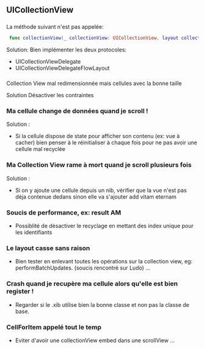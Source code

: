 ## UICollectionView

### 

La méthode suivant n'est pas appelée:
```swift
 func collectionView(_ collectionView: UICollectionView, layout collectionViewLayout: UICollectionViewLayout, sizeForItemAt indexPath: IndexPath) -> CGSize 
```
 
 Solution:
 Bien implémenter les deux protocoles:
 * UICollectionViewDelegate
 * UICollectionViewDelegateFlowLayout

### 

Collection View mal redimensionnée mais cellules avec la bonne taille

Solution
Désactiver les contraintes


### Ma cellule change de données quand je scroll !

Solution :
* Si la cellule dispose de state pour afficher son contenu (ex: vue à cacher) bien penser à le réinitialiser à chaque fois
pour ne pas avoir une cellule mal recyclée

### Ma Collection View rame à mort quand je scroll plusieurs fois

Solution : 
* Si on y ajoute une cellule depuis un nib, vérifier que la vue n'est pas déja contenue dedans sinon elle va s'ajouter add vitam eternam

### Soucis de performance, ex: result AM

* Possiblité de désactiver le recyclage en mettant des index unique pour les identifiants

### Le layout casse sans raison

* Bien tester en enlevant toutes les opérations sur la collection view, eg: performBatchUpdates. (soucis rencontré sur Ludo) ...

### Crash quand je recupère ma cellule alors qu'elle est bien register !

* Regarder si le .xib utilise bien la bonne classe et non pas la classe de base.


### CellForItem appelé tout le temp
* Eviter d'avoir une collectionView embed dans une scrollView ...
